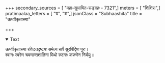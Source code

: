 +++
secondary_sources = [ "महा-सुभाषित-सङ्ग्रहः - 7321",]
meters = [ "शिशिरा",]
pratimaalaa_letters = [ "य", "श",]
jsonClass = "Subhaashita"
title = "ऊर्ध्वीकृतास्या"

+++

<details open><summary>Text</summary>

ऊर्ध्वीकृतास्या रविदत्तदृष्टयः समेत्य सर्वे सुरविद्विषः पुरः।  
श्वानः स्वरेण श्रवणान्तशातिना मिथो रुदन्तः करुणेन निर्ययुः॥
</details>
